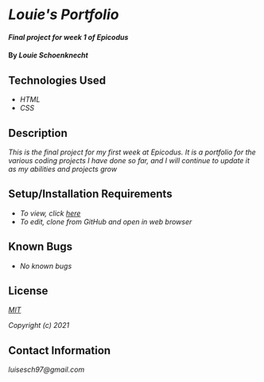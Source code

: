 # _Louie's Portfolio_

#### _Final project for week 1 of Epicodus_

#### By _**Louie Schoenknecht**_

## Technologies Used

* _HTML_
* _CSS_

## Description

_This is the final project for my first week at Epicodus. It is a portfolio for the various coding projects I have done so far, and I will continue to update it as my abilities and projects grow_

## Setup/Installation Requirements

* _To view, click [here](https://louiesch.github.io/portfolio/)_
* _To edit, clone from GitHub and open in web browser_

## Known Bugs

* _No known bugs_

## License

_[MIT](https://choosealicense.com/licenses/mit/)_

_Copyright (c) 2021_

## Contact Information

_luisesch97@gmail.com_